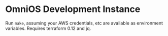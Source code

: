 # OmniOS Development Instance
Run `make`, assuming your AWS credentials, etc are available as
environment variables. Requires terraform 0.12 and jq.
